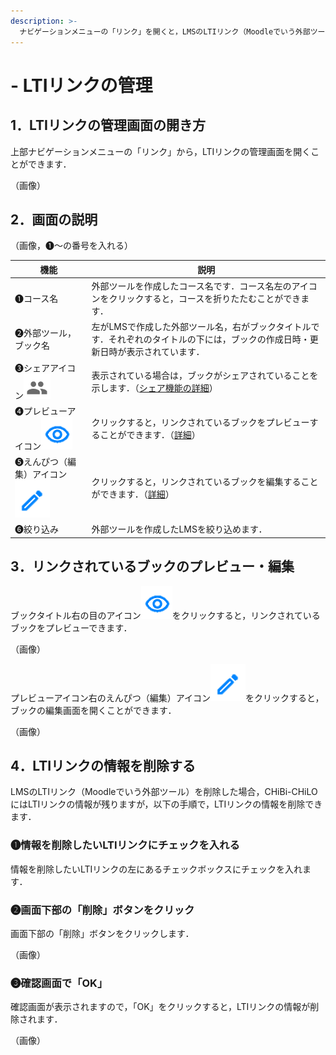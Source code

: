 ```yaml
---
description: >-
  ナビゲーションメニューの「リンク」を開くと，LMSのLTIリンク（Moodleでいう外部ツール）で配信設定を行ったブックのプレビュー・編集が行なえます．また，LMSのLTIリンクを削除した場合，CHiBi-CHiLOにはLTIリンクの情報が残りますが，「リンク」の画面では，その情報を削除できます．
---
```


# - LTIリンクの管理

## 1．LTIリンクの管理画面の開き方

上部ナビゲーションメニューの「リンク」から，LTIリンクの管理画面を開くことができます．

（画像）

## 2．画面の説明

（画像，❶～の番号を入れる）

| 機能          | 説明                                                                                  |
| ----------- | ----------------------------------------------------------------------------------- |
| ❶コース名       | 外部ツールを作成したコース名です．コース名左のアイコンをクリックすると，コースを折りたたむことができます．                               |
| ❷外部ツール，ブック名 | 左がLMSで作成した外部ツール名，右がブックタイトルです．それぞれのタイトルの下には，ブックの作成日時・更新日時が表示されています．                  |
| ❸シェアアイコン<img src="../.gitbook/assets/share.png" alt="" data-size="line">    | 表示されている場合は，ブックがシェアされていることを示します．（[シェア機能の詳細](share.md)）                               |
| ❹プレビューアイコン<img src="../.gitbook/assets/preview.png" alt="" data-size="line">  | クリックすると，リンクされているブックをプレビューすることができます．（[詳細](lti-link.md#3rinkusareteirubukkunopureby)） |
| ❺えんぴつ（編集）アイコン<img src="../.gitbook/assets/pencil.png" alt="" data-size="line">     | クリックすると，リンクされているブックを編集することができます．（[詳細](lti-link.md#3rinkusareteirubukkunopureby)）    |
| ❻絞り込み       | 外部ツールを作成したLMSを絞り込めます．                                                               |

## 3．リンクされているブックのプレビュー・編集

ブックタイトル右の目のアイコン<img src="../.gitbook/assets/preview.png" alt="" data-size="line">をクリックすると，リンクされているブックをプレビューできます．

（画像）

プレビューアイコン右のえんぴつ（編集）アイコン<img src="../.gitbook/assets/pencil.png" alt="" data-size="line">をクリックすると，ブックの編集画面を開くことができます．

（画像）

## 4．LTIリンクの情報を削除する

LMSのLTIリンク（Moodleでいう外部ツール）を削除した場合，CHiBi-CHiLOにはLTIリンクの情報が残りますが，以下の手順で，LTIリンクの情報を削除できます．

### ❶情報を削除したいLTIリンクにチェックを入れる

情報を削除したいLTIリンクの左にあるチェックボックスにチェックを入れます．

### ❷画面下部の「削除」ボタンをクリック

画面下部の「削除」ボタンをクリックします．

（画像）

### ❸確認画面で「OK」

確認画面が表示されますので，「OK」をクリックすると，LTIリンクの情報が削除されます．

（画像）
